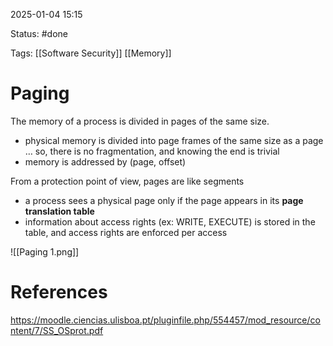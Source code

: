 2025-01-04 15:15

Status: #done 

Tags: [[Software Security]] [[Memory]] 

# Paging

The memory of a process is divided in pages of the same size.
- physical memory is divided into page frames of the same size as a page … so, there is no fragmentation, and knowing the end is trivial
- memory is addressed by (page, offset)

From a protection point of view, pages are like segments
- a process sees a physical page only if the page appears in its **page translation table**
- information about access rights (ex: WRITE, EXECUTE) is stored in the table, and access rights are enforced per access

![[Paging 1.png]]

# References

https://moodle.ciencias.ulisboa.pt/pluginfile.php/554457/mod_resource/content/7/SS_OSprot.pdf